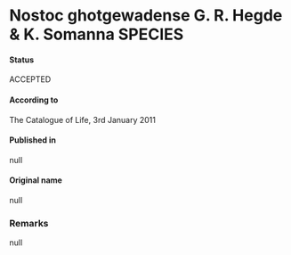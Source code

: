 # Nostoc ghotgewadense G. R. Hegde & K. Somanna SPECIES

#### Status
ACCEPTED

#### According to
The Catalogue of Life, 3rd January 2011

#### Published in
null

#### Original name
null

### Remarks
null